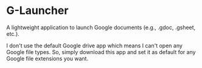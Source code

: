 # G-Launcher
A lightweight application to launch Google documents (e.g., .gdoc, .gsheet, etc.).

I don't use the default Google drive app which means I can't open any Google file types. So, simply download this app and set it as default for any Google file extensions you want.

